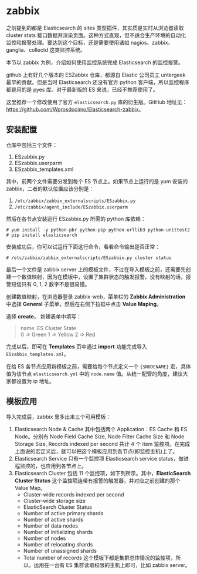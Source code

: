 # zabbix

之前提到的都是 Elasticsearch 的 sites 类型插件，其实质是实时从浏览器读取 cluster stats 接口数据并渲染页面。这种方式直观，但不适合生产环境的自动化监控和报警处理。要达到这个目标，还是需要使用诸如 nagios、zabbix、ganglia、collectd 这类监控系统。

本节以 zabbix 为例，介绍如何使用监控系统完成 Elasticsearch 的监控报警。

github 上有好几个版本的 ESZabbix 仓库，都源自 Elastic 公司员工 untergeek 最早的贡献。但是当时 Elasticsearch 还没有官方 python 客户端，所以监控程序都是用的是 pyes 库。对于最新版的 ES 来说，已经不推荐使用了。

这里推荐一个修改使用了官方 `elasticsearch.py` 库的衍生版。GitHub 地址见：<https://github.com/Wprosdocimo/Elasticsearch-zabbix>。

## 安装配置

仓库中包括三个文件：

1. ESzabbix.py
2. ESzabbix.userparm
3. ESzabbix_templates.xml

其中，前两个文件需要分发到每个 ES 节点上。如果节点上运行的是 yum 安装的 zabbix，二者的默认位置应该分别是：

1. `/etc/zabbix/zabbix_externalscripts/ESzabbix.py`
2. `/etc/zabbix/agent_include/ESzabbix.userparm`

然后在各节点安装运行 ESzabbix.py 所需的 python 库依赖：

```
# yum install -y python-pbr python-pip python-urllib3 python-unittest2
# pip install elasticsearch
```

安装成功后，你可以试运行下面这行命令，看看命令输出是否正常：

```
# /etc/zabbix/zabbix_externalscripts/ESzabbix.py cluster status
```

最后一个文件是 zabbix server 上的模板文件，不过在导入模板之前，还需要先创建一个数值映射，因为在模板中，设置了集群状态的触发报警，没有映射的话，报警短信只有 0, 1, 2 数字不是很易懂。

创建数值映射，在浏览器登录 zabbix-web，菜单栏的 **Zabbix Administration** 中选择 **General** 子菜单，然后在右侧下拉框中点击 **Value Maping**。

选择 **create**， 新建表单中填写：

> name: ES Cluster State    
> 0 ⇒ Green
> 1 ⇒ Yellow
> 2 ⇒ Red

完成以后，即可在 **Templates** 页中通过 **import** 功能完成导入 `ESzabbix_templates.xml`。

在给 ES 各节点应用新模板之前，需要给每个节点定义一个 `{$NODENAME}` 宏，具体值为该节点 `elasticsearch.yml` 中的 `node.name` 值。从统一配管的角度，建议大家都设置为 ip 地址。

## 模板应用

导入完成后，zabbix 里多出来三个可用模板：

1. Elasticsearch Node & Cache
   其中包括两个 Application：ES Cache 和 ES Node。分别有 Node Field Cache Size, Node Filter Cache Size 和 Node Storage Size, Records indexed per second 共计 4 个 item 监控项。在完成上面说的宏定义后，就可以把这个模板应用到各节点(即监控主机)上了。
2. Elasticsearch Service
   只有一个监控项 Elasticsearch service status，做进程监控的，也应用到各节点上。
3. Elasticsearch Cluster
   包括 11 个监控项，如下列所示。其中，**ElasticSearch Cluster Status** 这个监控项连带有报警的触发器，并对应之前创建的那个 Value Map。
   * Cluster-wide records indexed per second
   * Cluster-wide storage size
   * ElasticSearch Cluster Status
   * Number of active primary shards
   * Number of active shards
   * Number of data nodes
   * Number of initializing shards
   * Number of nodes
   * Number of relocating shards
   * Number of unassigned shards
   * Total number of records
   这个模板下都是集群总体情况的监控项，所以，运用在一台有 ES 集群读取权限的主机上即可，比如 zabbix server。
